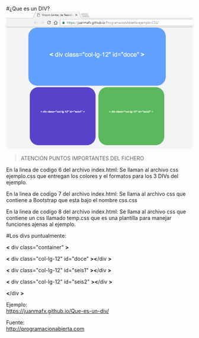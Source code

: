 #¿Que es un DIV?
![alt tag](que-es-un-div.bmp)

>ATENCIÓN  PUNTOS IMPORTANTES DEL FICHERO

En la linea de codigo 6 del archivo index.html:
Se llaman  al archivo css ejemplo.css que entregan los colores y el formatos para los 3 DIVs del ejemplo.

En la linea de codigo 7 del archivo index.html:
Se llama al archivo css que contiene a  Bootstrap que esta bajo el nombre css.css

En la linea de codigo 8 del archivo index.html:
Se llama al archivo css que contiene un css llamado temp.css que es una plantilla para manejar funciones ajenas al ejemplo. 


#Los divs puntualmente:

<b>&lt;</b>  div class="container"   <b>&gt;</b>

<b>&lt;</b>  div class="col-lg-12" id="doce"   <b>&gt;</b><b>&lt;</b>/div <b>&gt;</b>

<b>&lt;</b>  div class="col-lg-12" id="seis1"  <b>&gt;</b><b>&lt;</b>/div <b>&gt;</b>

<b>&lt;</b>  div class="col-lg-12" id="seis2"  <b>&gt;</b><b>&lt;</b>/div <b>&gt;</b>


<b>&lt;</b>/div <b>&gt;</b>




Ejemplo:<br>
https://juanmafx.github.io/Que-es-un-div/

Fuente:<br>
http://programacionabierta.com
